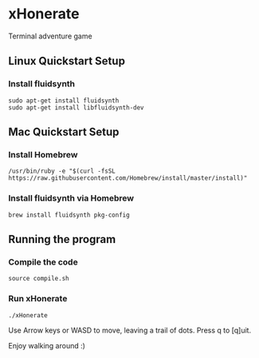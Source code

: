 # xHonerate
Terminal adventure game

## Linux Quickstart Setup
### Install fluidsynth
```
sudo apt-get install fluidsynth
sudo apt-get install libfluidsynth-dev
```

## Mac Quickstart Setup
### Install Homebrew 
```
/usr/bin/ruby -e "$(curl -fsSL https://raw.githubusercontent.com/Homebrew/install/master/install)"
```
### Install fluidsynth via Homebrew
```
brew install fluidsynth pkg-config
```

## Running the program
### Compile the code
```
source compile.sh
```

### Run xHonerate
```
./xHonerate
```

Use Arrow keys or WASD to move, leaving a trail of dots.
Press q to [q]uit.

Enjoy walking around :)

